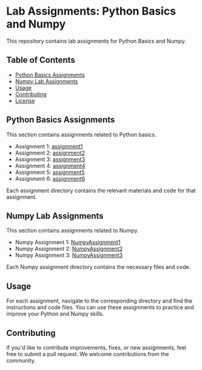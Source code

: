 <!DOCTYPE html>
<html>
<head>
    <title>Lab Assignments: Python Basics and Numpy</title>
</head>
<body>

<h1>Lab Assignments: Python Basics and Numpy</h1>

<p>This repository contains lab assignments for Python Basics and Numpy.</p>

<h2>Table of Contents</h2>

<ul>
    <li><a href="#python-basics-assignments">Python Basics Assignments</a></li>
    <li><a href="#numpy-lab-assignments">Numpy Lab Assignments</a></li>
    <li><a href="#usage">Usage</a></li>
    <li><a href="#contributing">Contributing</a></li>
    <li><a href="#license">License</a></li>
</ul>

<h2 id="python-basics-assignments">Python Basics Assignments</h2>

<p>This section contains assignments related to Python basics.</p>

<ul>
    <li>Assignment 1: <a href="/assignment1">assignment1</a></li>
    <li>Assignment 2: <a href="/assignment2">assignment2</a></li>
    <li>Assignment 3: <a href="/assignment3">assignment3</a></li>
    <li>Assignment 4: <a href="/assignment4">assignment4</a></li>
    <li>Assignment 5: <a href="/assignment5">assignment5</a></li>
    <li>Assignment 6: <a href="/assignment6">assignment6</a></li>
</ul>

<p>Each assignment directory contains the relevant materials and code for that assignment.</p>

<h2 id="numpy-lab-assignments">Numpy Lab Assignments</h2>

<p>This section contains assignments related to Numpy.</p>

<ul>
    <li>Numpy Assignment 1: <a href="/NumpyAssignment1">NumpyAssignment1</a></li>
    <li>Numpy Assignment 2: <a href="/NumpyAssignment2">NumpyAssignment2</a></li>
    <li>Numpy Assignment 3: <a href="/NumpyAssignment3">NumpyAssignment3</a></li>
</ul>

<p>Each Numpy assignment directory contains the necessary files and code.</p>

<h2 id="usage">Usage</h2>

<p>For each assignment, navigate to the corresponding directory and find the instructions and code files. You can use these assignments to practice and improve your Python and Numpy skills.</p>

<h2 id="contributing">Contributing</h2>

<p>If you'd like to contribute improvements, fixes, or new assignments, feel free to submit a pull request. We welcome contributions from the community.</p>

</body>
</html>

